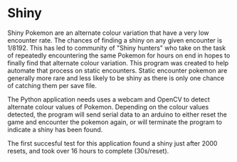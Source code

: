 # Shiny
Shiny Pokemon are an alternate colour variation that have a very low encounter rate. The chances of finding a shiny on any given encounter is 1/8192. This has led to community of "Shiny hunters" who take on the task of repeatedly encountering the same Pokemon for hours on end in hopes to finally find that alternate colour variation. This program was created to help automate that process on static encounters. Static encounter pokemon are generally more rare and less likely to be shiny as there is only one chance of catching them per save file.

The Python application needs uses a webcam and OpenCV to detect alternate colour values of Pokemon. Depending on the colour values detected, the program will send serial data to an arduino to either reset the game and encounter the pokemon again, or will terminate the program to indicate a shiny has been found.   

The first succesful test for this application found a shiny just after 2000 resets, and took over 16 hours to complete (30s/reset). 
